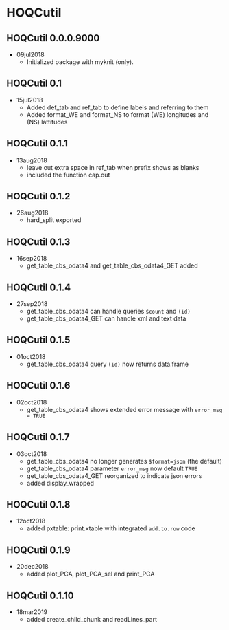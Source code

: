 # HOQCutil

## HOQCutil 0.0.0.9000

* 09jul2018 
   + Initialized package with myknit (only).

## HOQCutil 0.1

* 15jul2018 
   + Added def_tab and ref_tab to define labels and referring to them
   + Added format_WE and format_NS to format (WE) longitudes and (NS) lattitudes

## HOQCutil 0.1.1

* 13aug2018
   + leave out extra space in ref_tab when prefix shows as blanks
   + included the function cap.out
   
## HOQCutil 0.1.2

* 26aug2018
   + hard_split exported

## HOQCutil 0.1.3

* 16sep2018
   + get_table_cbs_odata4 and get_table_cbs_odata4_GET added

## HOQCutil 0.1.4

* 27sep2018
   + get_table_cbs_odata4 can handle queries `$count` and `(id)`
   + get_table_cbs_odata4_GET can handle xml and text data

## HOQCutil 0.1.5

* 01oct2018
   + get_table_cbs_odata4 query `(id)` now returns data.frame
   
## HOQCutil 0.1.6

* 02oct2018
   + get_table_cbs_odata4 shows extended error message with `error_msg = TRUE`
   
## HOQCutil 0.1.7

* 03oct2018   
   + get_table_cbs_odata4 no longer generates `$format=json` (the default)
   + get_table_cbs_odata4 parameter `error_msg` now default `TRUE`
   + get_table_cbs_odata4_GET reorganized to indicate json errors
   + added display_wrapped
   
## HOQCutil 0.1.8

* 12oct2018   
   + added pxtable: print.xtable with integrated `add.to.row` code
      
## HOQCutil 0.1.9

* 20dec2018   
   + added plot_PCA, plot_PCA_sel and print_PCA
   
      
## HOQCutil 0.1.10

* 18mar2019   
   + added create_child_chunk and readLines_part
   
